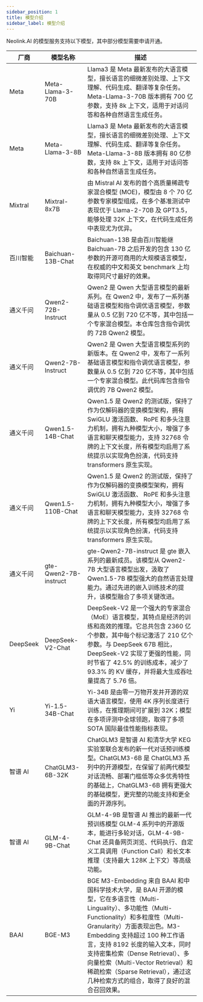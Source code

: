 ```yaml
---
sidebar_position: 1
title: 模型介绍
sidebar_label: 模型介绍
---
```


Neolink.AI 的模型服务支持以下模型，其中部分模型需要申请开通。

| 厂商     | 模型名称              | 描述                                                                                                                                                                                                                                                                                                                                                                                                           |
| -------- | --------------------- | -------------------------------------------------------------------------------------------------------------------------------------------------------------------------------------------------------------------------------------------------------------------------------------------------------------------------------------------------------------------------------------------------------------- |
| Meta     | Meta-Llama-3-70B      | Llama3 是 Meta 最新发布的大语言模型，擅长语言的细微差别处理、上下文理解、代码生成、翻译等复杂任务。Meta-Llama-3-70B 版本拥有 700 亿参数，支持 8k 上下文，适用于对话问答和各种自然语言生成任务。                                                                                                                                                                                                                |
| Meta     | Meta-Llama-3-8B       | Llama3 是 Meta 最新发布的大语言模型，擅长语言的细微差别处理、上下文理解、代码生成、翻译等复杂任务。Meta-Llama-3-8B 版本拥有 80 亿参数，支持 8k 上下文，适用于对话问答和各种自然语言生成任务。                                                                                                                                                                                                                  |
| Mixtral  | Mixtral-8x7B          | 由 Mistral AI 发布的首个高质量稀疏专家混合模型 (MOE)，模型由 8 个 70 亿参数专家模型组成，在多个基准测试中表现优于 Llama-2-70B 及 GPT3.5，能够处理 32K 上下文，在代码生成任务中表现尤为优异。                                                                                                                                                                                                                   |
| 百川智能 | Baichuan-13B-Chat     | Baichuan-13B 是由百川智能继 Baichuan-7B 之后开发的包含 130 亿参数的开源可商用的大规模语言模型，在权威的中文和英文 benchmark 上均取得同尺寸最好的效果。                                                                                                                                                                                                                                                         |
| 通义千问 | Qwen2-72B-Instruct    | Qwen2 是 Qwen 大型语言模型的最新系列。在 Qwen2 中，发布了一系列基础语言模型和指令调优语言模型，参数量从 0.5 亿到 720 亿不等，其中包括一个专家混合模型。本仓库包含指令调优的 72B Qwen2 模型。                                                                                                                                                                                                                   |
| 通义千问 | Qwen2-7B-Instruct     | Qwen2 是 Qwen 大型语言模型系列的新版本。在 Qwen2 中，发布了一系列基础语言模型和指令调优语言模型，参数量从 0.5 亿到 720 亿不等，其中包括一个专家混合模型。此代码库包含指令调优的 7B Qwen2 模型。                                                                                                                                                                                                                |
| 通义千问 | Qwen1.5-14B-Chat      | Qwen1.5 是 Qwen2 的测试版，保持了作为仅解码器的变换模型架构，拥有 SwiGLU 激活函数、 RoPE 和多头注意力机制，拥有九种模型大小，增强了多语言和聊天模型能力，支持 32768 令牌的上下文长度，所有模型均启用了系统提示以实现角色扮演，代码支持 transformers 原生实现。                                                                                                                                                 |
| 通义千问 | Qwen1.5-110B-Chat     | Qwen1.5 是 Qwen2 的测试版，保持了作为仅解码器的变换模型架构，拥有 SwiGLU 激活函数、 RoPE 和多头注意力机制，拥有九种模型大小，增强了多语言和聊天模型能力，支持 32768 令牌的上下文长度，所有模型均启用了系统提示以实现角色扮演，代码支持 transformers 原生实现。                                                                                                                                                 |
| 通义千问 | gte-Qwen2-7B-instruct | gte-Qwen2-7B-instruct 是 gte 嵌入系列的最新成员。该模型从 Qwen2-7B 大型语言模型出发，汲取了 Qwen1.5-7B 模型强大的自然语言处理能力。通过先进的嵌入训练技术的提升，该模型融合了多项关键改进。                                                                                                                                                                                                                    |
| DeepSeek | DeepSeek-V2-Chat      | DeepSeek-V2 是一个强大的专家混合（MoE）语言模型，其特点是经济的训练和高效的推理。它总共包含 2360 亿个参数，其中每个标记激活了 210 亿个参数。与 DeepSeek 67B 相比，DeepSeek-V2 实现了更强的性能，同时节省了 42.5% 的训练成本，减少了 93.3% 的 KV 缓存，并将最大生成吞吐量提高了 5.76 倍。                                                                                                                       |
| Yi       | Yi-1.5-34B-Chat       | Yi-34B 是由零一万物开发并开源的双语大语言模型，使用 4K 序列长度进行训练，在推理期间可扩展到 32K；模型在多项评测中全球领跑，取得了多项 SOTA 国际最佳性能指标表现。                                                                                                                                                                                                                                              |
| 智谱 AI  | ChatGLM3-6B-32K       | ChatGLM3 是智谱 AI 和清华大学 KEG 实验室联合发布的新一代对话预训练模型。ChatGLM3-6B 是 ChatGLM3 系列中的开源模型，在保留了前两代模型对话流畅、部署门槛低等众多优秀特性的基础上，ChatGLM3-6B 拥有更强大的基础模型，更完整的功能支持和更全面的开源序列。                                                                                                                                                         |
| 智谱 AI  | GLM-4-9B-Chat         | GLM-4-9B 是智谱 AI 推出的最新一代预训练模型 GLM-4 系列中的开源版本，能进行多轮对话，GLM-4-9B-Chat 还具备网页浏览、代码执行、自定义工具调用（Function Call）和长文本推理（支持最大 128K 上下文）等高级功能。                                                                                                                                                                                                    |
| BAAI     | BGE-M3                | BGE M3-Embedding 来自 BAAI 和中国科学技术大学，是 BAAI 开源的模型，它在多语言性（Multi-Linguality）、多功能性（Multi-Functionality）和多粒度性（Multi-Granularity）方面表现出色。M3-Embedding 支持超过 100 种工作语言，支持 8192 长度的输入文本，同时支持密集检索（Dense Retrieval）、多向量检索（Multi-Vector Retrieval）和稀疏检索（Sparse Retrieval），通过这几种检索方式的组合，取得了良好的混合召回效果。 |
